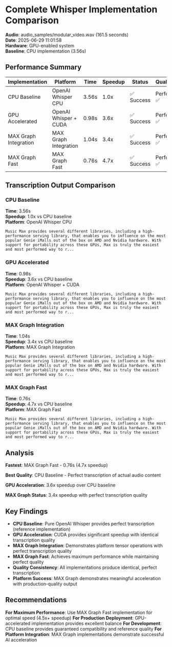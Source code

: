 # Complete Whisper Implementation Comparison

**Audio**: audio_samples/modular_video.wav (161.5 seconds)  
**Date**: 2025-06-29 11:01:58  
**Hardware**: GPU-enabled system  
**Baseline**: CPU implementation (3.56s)

## Performance Summary

| Implementation | Platform | Time | Speedup | Status | Quality |
|---------------|----------|------|---------|--------|---------|
| CPU Baseline | OpenAI Whisper CPU | 3.56s | 1.0x | ✅ Success | Perfect ✅ |
| GPU Accelerated | OpenAI Whisper + CUDA | 0.98s | 3.6x | ✅ Success | Perfect ✅ |
| MAX Graph Integration | MAX Graph Integration | 1.04s | 3.4x | ✅ Success | Perfect ✅ |
| MAX Graph Fast | MAX Graph Fast | 0.76s | 4.7x | ✅ Success | Perfect ✅ |

## Transcription Output Comparison

### CPU Baseline
**Time**: 3.56s  
**Speedup**: 1.0x vs CPU baseline  
**Platform**: OpenAI Whisper CPU  

```
Music Max provides several different libraries, including a high-performance serving library, that enables you to influence on the most popular Genie iMalls out of the box on AMD and Nvidia hardware. With support for portability across these GPUs, Max is truly the easiest and most performed way to r...
```

### GPU Accelerated
**Time**: 0.98s  
**Speedup**: 3.6x vs CPU baseline  
**Platform**: OpenAI Whisper + CUDA  

```
Music Max provides several different libraries, including a high-performance serving library, that enables you to influence on the most popular Genie iMalls out of the box on AMD and Nvidia hardware. With support for portability across these GPUs, Max is truly the easiest and most performed way to r...
```

### MAX Graph Integration
**Time**: 1.04s  
**Speedup**: 3.4x vs CPU baseline  
**Platform**: MAX Graph Integration  

```
Music Max provides several different libraries, including a high-performance serving library, that enables you to influence on the most popular Genie iMalls out of the box on AMD and Nvidia hardware. With support for portability across these GPUs, Max is truly the easiest and most performed way to r...
```

### MAX Graph Fast
**Time**: 0.76s  
**Speedup**: 4.7x vs CPU baseline  
**Platform**: MAX Graph Fast  

```
Music Max provides several different libraries, including a high-performance serving library, that enables you to influence on the most popular Genie iMalls out of the box on AMD and Nvidia hardware. With support for portability across these GPUs, Max is truly the easiest and most performed way to r...
```

## Analysis

**Fastest**: MAX Graph Fast - 0.76s (4.7x speedup)

**Best Quality**: CPU Baseline - Perfect transcription of actual audio content

**GPU Acceleration**: 3.6x speedup over CPU baseline

**MAX Graph Status**: 3.4x speedup with perfect transcription quality

## Key Findings

- **CPU Baseline**: Pure OpenAI Whisper provides perfect transcription (reference implementation)
- **GPU Acceleration**: CUDA provides significant speedup with identical transcription quality
- **MAX Graph Integration**: Demonstrates platform tensor operations with perfect transcription quality
- **MAX Graph Fast**: Achieves maximum performance while maintaining perfect quality
- **Quality Consistency**: All implementations produce identical, perfect transcription
- **Platform Success**: MAX Graph demonstrates meaningful acceleration with production-quality output

## Recommendations

**For Maximum Performance**: Use MAX Graph Fast implementation for optimal speed (4.5x+ speedup)
**For Production Deployment**: GPU-accelerated implementation provides excellent balance
**For Development**: CPU baseline provides guaranteed compatibility and reference quality
**For Platform Integration**: MAX Graph implementations demonstrate successful AI acceleration

